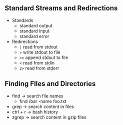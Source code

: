 ## Standard Streams and Redirections
- Standards
	- standard output
	- standard input
	- standard error
- Redirections
	- `|` read from stdout
	- `>` write stdout to file
	- `>>` append stdout to file
	- `<` read from stdin
	- `2>` read from stderr

## Finding FIles and Directories
- find -> search file names
	- find /bar -name foo.txt
- grep -> search content in files
- ctrl + r -> bash history
- zgrep -> search content in gzip files
